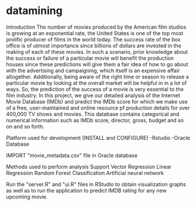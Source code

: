 # datamining

Introduction
The number of movies produced by the American film studios is growing at an exponential rate, the United States is one of the top most 
prolific producer of films in the world today. The success rate of the box office is of utmost importance since billions of dollars are
invested in the making of each of these movies. In such a scenario, prior knowledge about the success or failure of a particular movie will benefit the production houses since these predictions will give them a fair idea of how to go about with the advertising and 
campaigning, which itself is an expensive affair altogether. Additionally, being aware of the right time or season to release a particular movie by looking at the overall market will be helpful in in a lot of ways. So, the prediction of the success of a movie is very essential to the film industry. In this project, we give our detailed analysis of the Internet Movie Database (IMDb) and predict the IMDb score for which we make use of a free, user-maintained and online resource pf production details for over 400,000 TV shows and movies. This database contains categorical and numerical information such as IMDb score, director, gross, budget and so on and so forth.

Platform used for development (INSTALL and CONFIGURE)
-Rstudio
-Oracle Database

IMPORT "movie_metadata.csv" file in Oracle database

Methods used to perform analysis
Support Vector Regression
Linear Regression
Random Forest Classification
Artificial neural network

Run the "server.R" and "ui.R" files in RStudio to obtain visualization graphs as well as to run the application to predict IMDB rating for any new upcoming movie.
